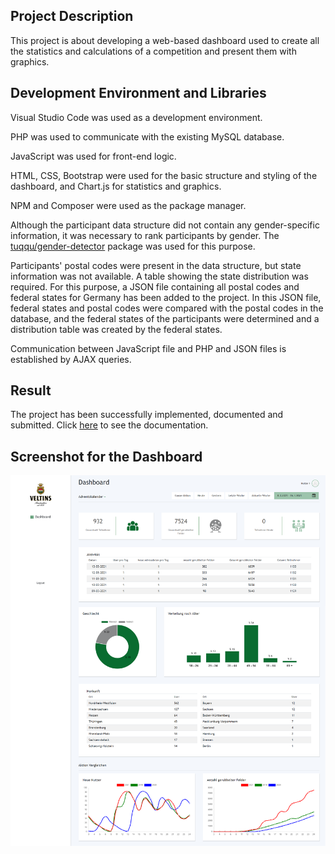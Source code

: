 ## Project Description

This project is about developing a web-based dashboard used to create all the statistics and calculations of a competition and present them with graphics.

## Development Environment and Libraries

Visual Studio Code was used as a development environment. 

PHP was used to communicate with the existing MySQL database. 

JavaScript was used for front-end logic.

HTML, CSS, Bootstrap were used for the basic structure and styling of the dashboard, and Chart.js for statistics and graphics.

NPM and Composer were used as the package manager.

Although the participant data structure did not contain any gender-specific information, it was necessary to rank participants by gender. The [tuqqu/gender-detector](https://github.com/tuqqu/gender-detector) package was used for this purpose.

Participants' postal codes were present in the data structure, but state information was not available. A table showing the state distribution was required. For this purpose, a JSON file containing all postal codes and federal states for Germany has been added to the project. In this JSON file, federal states and postal codes were compared with the postal codes in the database, and the federal states of the participants were determined and a distribution table was created by the federal states.

Communication between JavaScript file and PHP and JSON files is established by AJAX queries.

## Result
The project has been successfully implemented, documented and submitted. Click [here](https://github.com/acar-o/Veltins-Dashboard/blob/master/Documentation/Projektbericht.pdf) to see the documentation. 

## Screenshot for the Dashboard
![screenshot](https://github.com/acar-o/Veltins-Dashboard/blob/master/images/sreenshot.png)